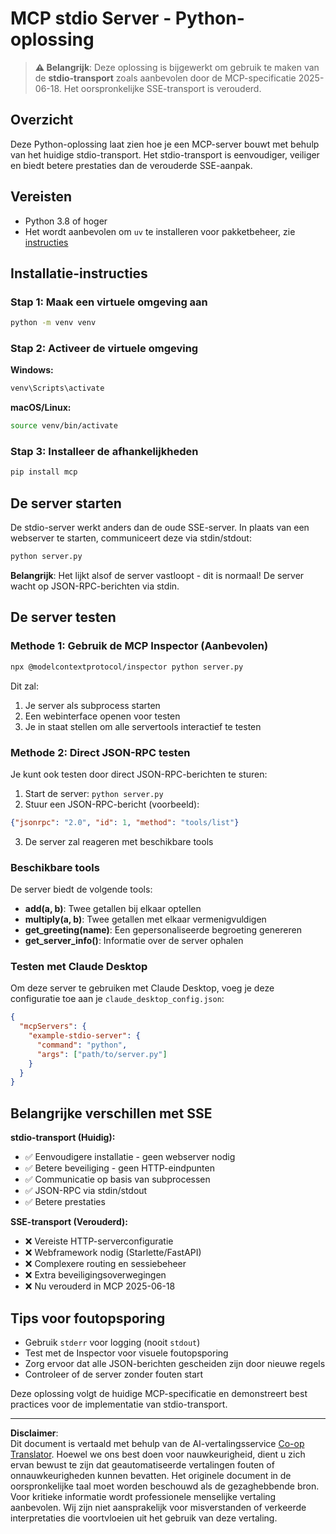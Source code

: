 <!--
CO_OP_TRANSLATOR_METADATA:
{
  "original_hash": "68cd055621b3370948a5a1dff7bedc9a",
  "translation_date": "2025-08-26T20:34:19+00:00",
  "source_file": "03-GettingStarted/05-stdio-server/solution/python/README.md",
  "language_code": "nl"
}
-->
# MCP stdio Server - Python-oplossing

> **⚠️ Belangrijk**: Deze oplossing is bijgewerkt om gebruik te maken van de **stdio-transport** zoals aanbevolen door de MCP-specificatie 2025-06-18. Het oorspronkelijke SSE-transport is verouderd.

## Overzicht

Deze Python-oplossing laat zien hoe je een MCP-server bouwt met behulp van het huidige stdio-transport. Het stdio-transport is eenvoudiger, veiliger en biedt betere prestaties dan de verouderde SSE-aanpak.

## Vereisten

- Python 3.8 of hoger
- Het wordt aanbevolen om `uv` te installeren voor pakketbeheer, zie [instructies](https://docs.astral.sh/uv/#highlights)

## Installatie-instructies

### Stap 1: Maak een virtuele omgeving aan

```bash
python -m venv venv
```

### Stap 2: Activeer de virtuele omgeving

**Windows:**
```bash
venv\Scripts\activate
```

**macOS/Linux:**
```bash
source venv/bin/activate
```

### Stap 3: Installeer de afhankelijkheden

```bash
pip install mcp
```

## De server starten

De stdio-server werkt anders dan de oude SSE-server. In plaats van een webserver te starten, communiceert deze via stdin/stdout:

```bash
python server.py
```

**Belangrijk**: Het lijkt alsof de server vastloopt - dit is normaal! De server wacht op JSON-RPC-berichten via stdin.

## De server testen

### Methode 1: Gebruik de MCP Inspector (Aanbevolen)

```bash
npx @modelcontextprotocol/inspector python server.py
```

Dit zal:
1. Je server als subprocess starten
2. Een webinterface openen voor testen
3. Je in staat stellen om alle servertools interactief te testen

### Methode 2: Direct JSON-RPC testen

Je kunt ook testen door direct JSON-RPC-berichten te sturen:

1. Start de server: `python server.py`
2. Stuur een JSON-RPC-bericht (voorbeeld):

```json
{"jsonrpc": "2.0", "id": 1, "method": "tools/list"}
```

3. De server zal reageren met beschikbare tools

### Beschikbare tools

De server biedt de volgende tools:

- **add(a, b)**: Twee getallen bij elkaar optellen
- **multiply(a, b)**: Twee getallen met elkaar vermenigvuldigen  
- **get_greeting(name)**: Een gepersonaliseerde begroeting genereren
- **get_server_info()**: Informatie over de server ophalen

### Testen met Claude Desktop

Om deze server te gebruiken met Claude Desktop, voeg je deze configuratie toe aan je `claude_desktop_config.json`:

```json
{
  "mcpServers": {
    "example-stdio-server": {
      "command": "python",
      "args": ["path/to/server.py"]
    }
  }
}
```

## Belangrijke verschillen met SSE

**stdio-transport (Huidig):**
- ✅ Eenvoudigere installatie - geen webserver nodig
- ✅ Betere beveiliging - geen HTTP-eindpunten
- ✅ Communicatie op basis van subprocessen
- ✅ JSON-RPC via stdin/stdout
- ✅ Betere prestaties

**SSE-transport (Verouderd):**
- ❌ Vereiste HTTP-serverconfiguratie
- ❌ Webframework nodig (Starlette/FastAPI)
- ❌ Complexere routing en sessiebeheer
- ❌ Extra beveiligingsoverwegingen
- ❌ Nu verouderd in MCP 2025-06-18

## Tips voor foutopsporing

- Gebruik `stderr` voor logging (nooit `stdout`)
- Test met de Inspector voor visuele foutopsporing
- Zorg ervoor dat alle JSON-berichten gescheiden zijn door nieuwe regels
- Controleer of de server zonder fouten start

Deze oplossing volgt de huidige MCP-specificatie en demonstreert best practices voor de implementatie van stdio-transport.

---

**Disclaimer**:  
Dit document is vertaald met behulp van de AI-vertalingsservice [Co-op Translator](https://github.com/Azure/co-op-translator). Hoewel we ons best doen voor nauwkeurigheid, dient u zich ervan bewust te zijn dat geautomatiseerde vertalingen fouten of onnauwkeurigheden kunnen bevatten. Het originele document in de oorspronkelijke taal moet worden beschouwd als de gezaghebbende bron. Voor kritieke informatie wordt professionele menselijke vertaling aanbevolen. Wij zijn niet aansprakelijk voor misverstanden of verkeerde interpretaties die voortvloeien uit het gebruik van deze vertaling.